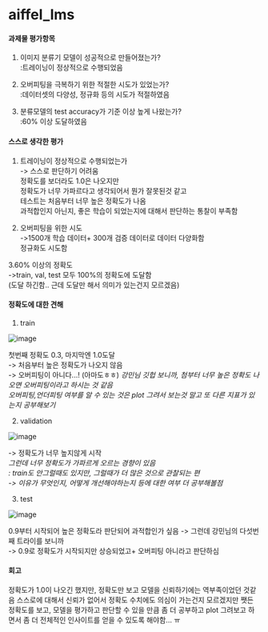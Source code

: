 # aiffel_lms


#### 과제물 평가항목
1. 이미지 분류기 모델이 성공적으로 만들어졌는가?   
:트레이닝이 정상적으로 수행되었음  

2. 오버피팅을 극복하기 위한 적절한 시도가 있었는가?  
:데이터셋의 다양성, 정규화 등의 시도가 적절하였음

3. 분류모델의 test accuracy가 기준 이상 높게 나왔는가?  
:60% 이상 도달하였음

#### 스스로 생각한 평가
1. 트레이닝이 정상적으로 수행되었는가  
-> 스스로 판단하기 어려움  
정확도를 보더라도 1.0은 나오지만   
정확도가 너무 가파르다고 생각되어서 뭔가 잘못된것 같고    
테스트는 처음부터 너무 높은 정확도가 나옴  
과적합인지 아닌지, 좋은 학습이 되었는지에 대해서 판단하는 통찰이 부족함  

2. 오버피팅을 위한 시도  
->1500개 학습 데이터+ 300개 검증 데이터로 데이터 다양화함  
정규화도 시도함

3.60% 이상의 정확도  
->train, val, test 모두 100%의 정확도에 도달함  
(도달 하긴함.. 근데 도달만 해서 의미가 있는건지 모르겠음)  

#### 정확도에 대한 견해
1. train

![image](https://user-images.githubusercontent.com/90363244/135453284-bfa79936-78ba-4540-8ce5-f6a312470df7.png)

첫번째 정확도 0.3, 마지막엔 1.0도달  
-> 처음부터 높은 정확도가 나오지 않음  
-> 오버피팅이 아니다...! (아마도ㅎㅎ) 
 *강민님 깃헙 보니까, 첨부터 너무 높은 정확도 나오면 오버피팅이라고 하시는 것 같음  
 오버피팅,언더피팅 여부를 알 수 있는 것은 plot 그려서 보는것 말고 또 다른 지표가 있는지 공부해보기*

2. validation 

![image](https://user-images.githubusercontent.com/90363244/135453722-06820c57-8f64-4dc2-8fed-52bd1143a3b0.png)

-> 정확도가 너무 높지않게 시작  
*그런데 너무 정확도가 가파르게 오르는 경향이 있음  
: train도 안그럴때도 있지만, 그럴때가 더 많은 것으로 관찰되는 편  
-> 이유가 무엇인지, 어떻게 개선해야하는지 등에 대한 여부 더 공부해볼점*

3. test
 
![image](https://user-images.githubusercontent.com/90363244/135454756-bc5478cc-bb63-4260-a1c5-c23d2767f394.png)

0.9부터 시작되어 높은 정확도라 판단되어 과적합인가 싶음
-> 그런데 강민님의 다섯번째 트라이를 보니까  
-> 0.9로 정확도가 시작되지만 상승되었고+ 오버피팅 아니라고 판단하심

#### 회고
정확도가 1.0이 나오긴 했지만, 정확도만 보고 모델을 신뢰하기에는 역부족이었던 것같음
스스로에 대해서 신뢰가 없어서 정확도 수치에도 의심이 가는건지 모르겠지만
쨋든 정확도를 보고, 모델을 평가하고 판단할 수 있을 만큼 좀 더 공부하고 
plot 그려보고 하면서 좀 더 전체적인 인사이트를 얻을 수 있도록 해야함... ㅠ
